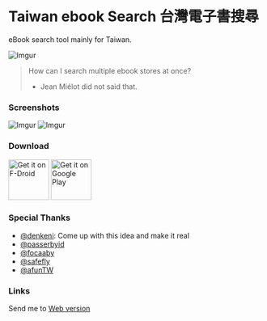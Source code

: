 # Taiwan ebook Search 台灣電子書搜尋
eBook search tool mainly for Taiwan.

![Imgur](https://i.imgur.com/B3vzhTQ.jpg)
> How can I search multiple ebook stores at once?
> - Jean Miélot did not said that.

### Screenshots
![Imgur](https://i.imgur.com/bhi6XPm.png?1) ![Imgur](https://i.imgur.com/p5fhQDh.png?1)

### Download

[<img src="https://fdroid.gitlab.io/artwork/badge/get-it-on.png"
     alt="Get it on F-Droid"
     height="80">](https://f-droid.org/packages/liou.rayyuan.ebooksearchtaiwan/)
[<img src="https://play.google.com/intl/en_us/badges/images/generic/en-play-badge.png"
     alt="Get it on Google Play"
     height="80">](https://play.google.com/store/apps/details?id=liou.rayyuan.ebooksearchtaiwan)

### Special Thanks
 - [@denkeni](https://twitter.com/denkeni): Come up with this idea and make it real
 - [@passerbyid](https://twitter.com/passerbyid)
 - [@focaaby](https://github.com/focaaby)
 - [@safefly](https://safefly.tw/)
 - [@afunTW](https://afun.tw/)

### Links
Send me to [Web version](https://focaaby.github.io/ebook-search/)
